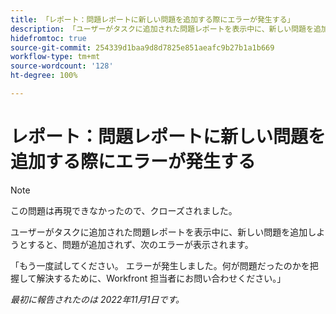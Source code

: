 ```yaml
---
title: 「レポート：問題レポートに新しい問題を追加する際にエラーが発生する」
description: 「ユーザーがタスクに追加された問題レポートを表示中に、新しい問題を追加しようとすると、問題が追加されず、エラーが表示されます。」
hidefromtoc: true
source-git-commit: 254339d1baa9d8d7825e851aeafc9b27b1a1b669
workflow-type: tm+mt
source-wordcount: '128'
ht-degree: 100%

---
```



# レポート：問題レポートに新しい問題を追加する際にエラーが発生する

>[!NOTE]
>
>この問題は再現できなかったので、クローズされました。

ユーザーがタスクに追加された問題レポートを表示中に、新しい問題を追加しようとすると、問題が追加されず、次のエラーが表示されます。

「もう一度試してください。 エラーが発生しました。何が問題だったのかを把握して解決するために、Workfront 担当者にお問い合わせください。」

_最初に報告されたのは 2022年11月1日です。_


